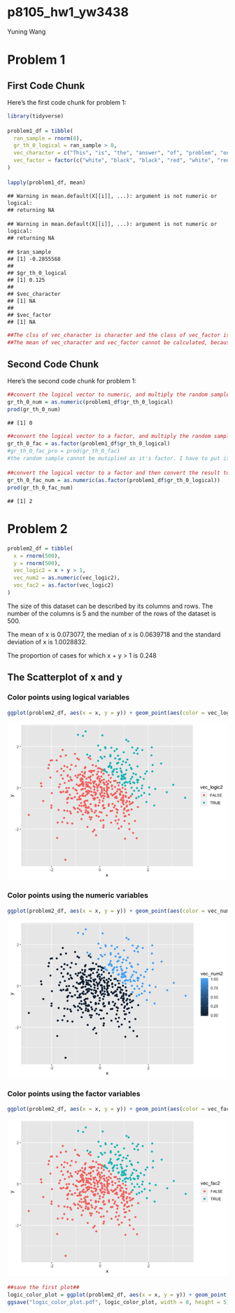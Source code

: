 p8105\_hw1\_yw3438
================
Yuning Wang

# Problem 1

## First Code Chunk

Here’s the first code chunk for problem 1:

``` r
library(tidyverse)

problem1_df = tibble(
  ran_sample = rnorm(8),
  gr_th_0_logical = ran_sample > 0,
  vec_character = c("This", "is", "the", "answer", "of", "problem", "one", "here"),
  vec_factor = factor(c("white", "black", "black", "red", "white", "red", "black", "white"), levels = c("white", "black", "red") )
)

lapply(problem1_df, mean)
```

    ## Warning in mean.default(X[[i]], ...): argument is not numeric or logical:
    ## returning NA
    
    ## Warning in mean.default(X[[i]], ...): argument is not numeric or logical:
    ## returning NA

    ## $ran_sample
    ## [1] -0.2855568
    ## 
    ## $gr_th_0_logical
    ## [1] 0.125
    ## 
    ## $vec_character
    ## [1] NA
    ## 
    ## $vec_factor
    ## [1] NA

``` r
##The clss of vec_character is character and the class of vec_factor is fact.##
##The mean of vec_character and vec_factor cannot be calculated, because they are neither numerical nor logical vectors##
```

## Second Code Chunk

Here’s the second code chunk for problem
1:

``` r
##convert the logical vector to numeric, and multiply the random sample by the result##
gr_th_0_num = as.numeric(problem1_df$gr_th_0_logical)
prod(gr_th_0_num)
```

    ## [1] 0

``` r
##convert the logical vector to a factor, and multiply the random sample by the result##
gr_th_0_fac = as.factor(problem1_df$gr_th_0_logical)
#gr_th_0_fac_pro = prod(gr_th_0_fac)
#the random sample cannot be mutiplied as it's factor. I have to put it into a comment because the whole Rmd will break down if it's in the code.

##convert the logical vector to a factor and then convert the result to numeric, and multiply the random sample by the result##
gr_th_0_fac_num = as.numeric(as.factor(problem1_df$gr_th_0_logical))
prod(gr_th_0_fac_num)
```

    ## [1] 2

# Problem 2

``` r
problem2_df = tibble(
  x = rnorm(500),
  y = rnorm(500),
  vec_logic2 = x + y > 1,
  vec_num2 = as.numeric(vec_logic2),
  vec_fac2 = as.factor(vec_logic2)
)
```

The size of this dataset can be described by its columns and rows. The
number of the columns is 5 and the number of the rows of the dataset is
500.

The mean of x is 0.073077, the median of x is 0.0639718 and the standard
deviation of x is 1.0028832.

The proportion of cases for which x + y \> 1 is
0.248

## The Scatterplot of x and y

### Color points using logical variables

``` r
ggplot(problem2_df, aes(x = x, y = y)) + geom_point(aes(color = vec_logic2))
```

![](p8105_hw1_yw3438_files/figure-gfm/unnamed-chunk-4-1.png)<!-- -->

### Color points using the numeric variables

``` r
ggplot(problem2_df, aes(x = x, y = y)) + geom_point(aes(color = vec_num2))
```

![](p8105_hw1_yw3438_files/figure-gfm/unnamed-chunk-5-1.png)<!-- -->

### Color points using the factor variables

``` r
ggplot(problem2_df, aes(x = x, y = y)) + geom_point(aes(color = vec_fac2))
```

![](p8105_hw1_yw3438_files/figure-gfm/unnamed-chunk-6-1.png)<!-- -->

``` r
##save the first plot##
logic_color_plot = ggplot(problem2_df, aes(x = x, y = y)) + geom_point(aes(color = vec_logic2))
ggsave("logic_color_plot.pdf", logic_color_plot, width = 8, height = 5)
```
